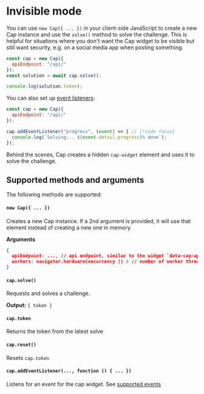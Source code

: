 # Invisible mode

You can use `new Cap({ ... })` in your client-side JavaScript to create a new Cap instance and use the `solve()` method to solve the challenge. This is helpful for situations where you don't want the Cap widget to be visible but still want security, e.g. on a social media app when posting something.

```js
const cap = new Cap({
  apiEndpoint: "/api/"
});
const solution = await cap.solve();

console.log(solution.token);
```

You can also set up [event listeners](widget.md#supported-events):

```js
const cap = new Cap({
  apiEndpoint: "/api/"
});

cap.addEventListener("progress", (event) => { // [!code focus]
  console.log(`Solving... ${event.detail.progress}% done`);
});
```

Behind the scenes, Cap creates a hidden `cap-widget` element and uses it to solve the challenge.

## Supported methods and arguments

The following methods are supported:

#### `new Cap({ ... })`
Creates a new Cap instance. If a 2nd argument is provided, it will use that element instead of creating a new one in memory.

**Arguments**
```json
{
  apiEndpoint: ..., // api endpoint, similar to the widget `data-cap-api-endpoint` attribute
  workers: navigator.hardwareConcurrency || 8 // number of worker threads to use
}
```

#### `cap.solve()`
Requests and solves a challenge.

**Output:** `{ token }`

#### `cap.token`
Returns the token from the latest solve

#### `cap.reset()`
Resets `cap.token`

#### `cap.addEventListener(..., function () { ... })`
Listens for an event for the cap widget. See [supported events](widget.md#supported-events)